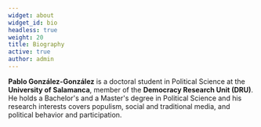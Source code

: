 ```yaml
---
widget: about
widget_id: bio
headless: true
weight: 20
title: Biography
active: true
author: admin
---
```

**Pablo González-González** is a doctoral student in Political Science at the **University of Salamanca**, member of the **Democracy Research Unit (DRU)**. He holds a Bachelor's and a Master's degree in Political Science and his research interests covers populism, social and traditional media, and political behavior and participation.